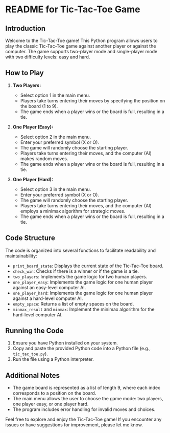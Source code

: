 # README for Tic-Tac-Toe Game

## Introduction

Welcome to the Tic-Tac-Toe game! This Python program allows users to play the classic Tic-Tac-Toe game against another player or against the computer. The game supports two-player mode and single-player mode with two difficulty levels: easy and hard.

## How to Play

1. **Two Players:**
   - Select option 1 in the main menu.
   - Players take turns entering their moves by specifying the position on the board (1 to 9).
   - The game ends when a player wins or the board is full, resulting in a tie.

2. **One Player (Easy):**
   - Select option 2 in the main menu.
   - Enter your preferred symbol (X or O).
   - The game will randomly choose the starting player.
   - Players take turns entering their moves, and the computer (AI) makes random moves.
   - The game ends when a player wins or the board is full, resulting in a tie.

3. **One Player (Hard):**
   - Select option 3 in the main menu.
   - Enter your preferred symbol (X or O).
   - The game will randomly choose the starting player.
   - Players take turns entering their moves, and the computer (AI) employs a minimax algorithm for strategic moves.
   - The game ends when a player wins or the board is full, resulting in a tie.

## Code Structure

The code is organized into several functions to facilitate readability and maintainability:

- `print_board_state`: Displays the current state of the Tic-Tac-Toe board.
- `check_win`: Checks if there is a winner or if the game is a tie.
- `two_players`: Implements the game logic for two human players.
- `one_player_easy`: Implements the game logic for one human player against an easy-level computer AI.
- `one_player_hard`: Implements the game logic for one human player against a hard-level computer AI.
- `empty_space`: Returns a list of empty spaces on the board.
- `minmax_result` and `minmax`: Implement the minimax algorithm for the hard-level computer AI.

## Running the Code

1. Ensure you have Python installed on your system.
2. Copy and paste the provided Python code into a Python file (e.g., `tic_tac_toe.py`).
3. Run the file using a Python interpreter.

## Additional Notes

- The game board is represented as a list of length 9, where each index corresponds to a position on the board.
- The main menu allows the user to choose the game mode: two players, one player easy, or one player hard.
- The program includes error handling for invalid moves and choices.

Feel free to explore and enjoy the Tic-Tac-Toe game! If you encounter any issues or have suggestions for improvement, please let me know.
